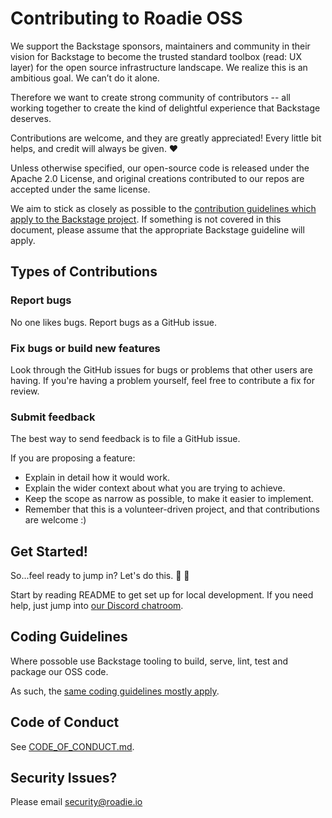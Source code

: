 # Contributing to Roadie OSS

We support the Backstage sponsors, maintainers and community in their vision for Backstage to become the trusted standard toolbox (read: UX layer) for the open source infrastructure landscape. We realize this is an ambitious goal. We can’t do it alone.

Therefore we want to create strong community of contributors -- all working together to create the kind of delightful experience that Backstage deserves.

Contributions are welcome, and they are greatly appreciated! Every little bit helps, and credit will always be given. ❤️

Unless otherwise specified, our open-source code is released under the Apache 2.0 License, and original creations contributed to our repos are accepted under the same license.

We aim to stick as closely as possible to the [contribution guidelines which apply to the Backstage project](https://github.com/backstage/backstage/blob/master/CONTRIBUTING.md). If something is not covered in this document, please assume that the appropriate Backstage guideline will apply. 

## Types of Contributions

### Report bugs

No one likes bugs. Report bugs as a GitHub issue.

### Fix bugs or build new features

Look through the GitHub issues for bugs or problems that other users are having. If you're having a problem yourself, feel free to contribute a fix for review.

### Submit feedback

The best way to send feedback is to file a GitHub issue.

If you are proposing a feature:

- Explain in detail how it would work.
- Explain the wider context about what you are trying to achieve.
- Keep the scope as narrow as possible, to make it easier to implement.
- Remember that this is a volunteer-driven project, and that contributions are welcome :)

## Get Started!

So...feel ready to jump in? Let's do this. 💯 👏

Start by reading README to get set up for local development. If you need help, just jump into [our Discord chatroom](https://discord.gg/W3qEMhmx4f).

## Coding Guidelines

Where possoble use Backstage tooling to build, serve, lint, test and package our OSS code.

As such, the [same coding guidelines mostly apply](https://github.com/backstage/backstage/blob/master/CONTRIBUTING.md#coding-guidelines).

## Code of Conduct

See [CODE_OF_CONDUCT.md](https://github.com/RoadieHQ/.github/blob/main/CODE_OF_CONDUCT.md).

## Security Issues?

Please email security@roadie.io
